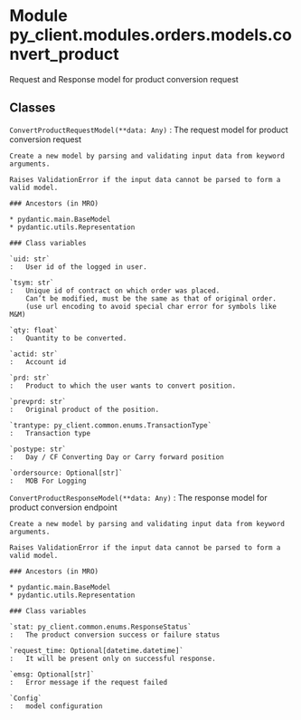 Module py_client.modules.orders.models.convert_product
======================================================
Request and Response model for product conversion request

Classes
-------

`ConvertProductRequestModel(**data: Any)`
:   The request model for product conversion request
    
    Create a new model by parsing and validating input data from keyword arguments.
    
    Raises ValidationError if the input data cannot be parsed to form a valid model.

    ### Ancestors (in MRO)

    * pydantic.main.BaseModel
    * pydantic.utils.Representation

    ### Class variables

    `uid: str`
    :   User id of the logged in user.

    `tsym: str`
    :   Unique id of contract on which order was placed.
        Can’t be modified, must be the same as that of original order.
        (use url encoding to avoid special char error for symbols like M&M)

    `qty: float`
    :   Quantity to be converted.

    `actid: str`
    :   Account id

    `prd: str`
    :   Product to which the user wants to convert position.

    `prevprd: str`
    :   Original product of the position.

    `trantype: py_client.common.enums.TransactionType`
    :   Transaction type

    `postype: str`
    :   Day / CF Converting Day or Carry forward position

    `ordersource: Optional[str]`
    :   MOB For Logging

`ConvertProductResponseModel(**data: Any)`
:   The response model for product conversion endpoint
    
    Create a new model by parsing and validating input data from keyword arguments.
    
    Raises ValidationError if the input data cannot be parsed to form a valid model.

    ### Ancestors (in MRO)

    * pydantic.main.BaseModel
    * pydantic.utils.Representation

    ### Class variables

    `stat: py_client.common.enums.ResponseStatus`
    :   The product conversion success or failure status

    `request_time: Optional[datetime.datetime]`
    :   It will be present only on successful response.

    `emsg: Optional[str]`
    :   Error message if the request failed

    `Config`
    :   model configuration